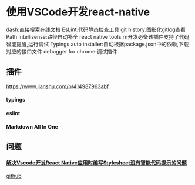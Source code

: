 # 使用VSCode开发react-native

dash:直接搜索在线文档
EsLint:代码静态检查工具
git history:图形化gitlog查看
Path Intellisense:路径自动补全
react native tools:rn开发必备该插件支持了代码智能提醒,运行调试
Typings auto installer:自动根据package.json中的依赖,下载对应的接口文件
debugger for chrome:调试插件

## 插件

https://www.jianshu.com/p/414987963abf

#### typings
#### eslint

#### Markdown All In One

## 问题

#### [解决Vscode开发React Native应用时编写Stylesheet没有智能代码提示的问题](https://www.miaoroom.com/code/ued/vscode-intellisense-for-stylesheet-not-work.html)

[github](https://github.com/Microsoft/vscode-react-native/issues/379)